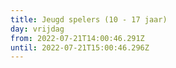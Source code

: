 ```yaml
---
title: Jeugd spelers (10 - 17 jaar)
day: vrijdag
from: 2022-07-21T14:00:46.291Z
until: 2022-07-21T15:00:46.296Z
---
```

